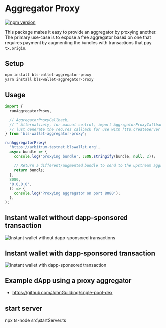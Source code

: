 # Aggregator Proxy

[![npm version](https://img.shields.io/npm/v/bls-wallet-aggregator-proxy)](https://www.npmjs.com/package/bls-wallet-aggregator-proxy)

This package makes it easy to provide an aggregator by proxying another. The primary use-case is to expose a free aggregator based on one that requires payment by augmenting the bundles with transactions that pay `tx.origin`.

## Setup

```sh
npm install bls-wallet-aggregator-proxy
yarn install bls-wallet-aggregator-proxy
```

## Usage

```ts
import {
  runAggregatorProxy,

  // AggregatorProxyCallback,
  // ^ Alternatively, for manual control, import AggregatorProxyCallback to
  // just generate the req,res callback for use with http.createServer
} from 'bls-wallet-aggregator-proxy';

runAggregatorProxy(
  'https://arbitrum-testnet.blswallet.org',
  async bundle => {
    console.log('proxying bundle', JSON.stringify(bundle, null, 2));

    // Return a different/augmented bundle to send to the upstream aggregator
    return bundle;
  },
  8080,
  '0.0.0.0',
  () => {
    console.log('Proxying aggregator on port 8080');
  },
);
```

## Instant wallet without dapp-sponsored transaction
![Instant wallet without dapp-sponsored transactions](./../docs/images/system-overview/instant-wallet-without-dapp-sponsored-txs.jpg)

## Instant wallet with dapp-sponsored transaction
![Instant wallet with dapp-sponsored transaction](./../docs/images/system-overview/instant-wallet-with-dapp-sponsored-txs.jpg)

## Example dApp using a proxy aggregator

- https://github.com/JohnGuilding/single-pool-dex


## start server
npx ts-node src\startServer.ts